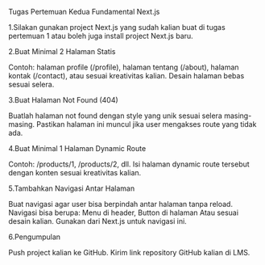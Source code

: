 Tugas Pertemuan Kedua
Fundamental Next.js

1.Silakan gunakan project Next.js yang sudah kalian buat di tugas pertemuan 1 atau boleh juga install project Next.js baru.


2.Buat Minimal 2 Halaman Statis

Contoh: halaman profile (/profile), halaman tentang (/about), halaman kontak (/contact), atau sesuai kreativitas kalian.
Desain halaman bebas sesuai selera.


3.Buat Halaman Not Found (404)

Buatlah halaman not found dengan style yang unik sesuai selera masing-masing.
Pastikan halaman ini muncul jika user mengakses route yang tidak ada.


4.Buat Minimal 1 Halaman Dynamic Route

Contoh: /products/1, /products/2, dll.
Isi halaman dynamic route tersebut dengan konten sesuai kreativitas kalian.


5.Tambahkan Navigasi Antar Halaman

Buat navigasi agar user bisa berpindah antar halaman tanpa reload.
Navigasi bisa berupa: Menu di header, Button di halaman Atau sesuai desain kalian.
Gunakan <Link> dari Next.js untuk navigasi ini.


6.Pengumpulan

Push project kalian ke GitHub.
Kirim link repository GitHub kalian di LMS.